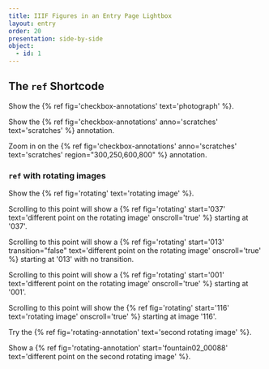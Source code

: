 ```yaml
---
title: IIIF Figures in an Entry Page Lightbox
layout: entry
order: 20
presentation: side-by-side
object:
  - id: 1
---
```

## The `ref` Shortcode

Show the {% ref fig='checkbox-annotations' text='photograph' %}.

Show the {% ref fig='checkbox-annotations' anno='scratches' text='scratches' %} annotation.

Zoom in on the {% ref fig='checkbox-annotations' anno='scratches' text='scratches' region="300,250,600,800" %} annotation.


### `ref` with rotating images

Show the {% ref fig='rotating' text='rotating image' %}.

Scrolling to this point will show a {% ref fig='rotating' start='037' text='different point on the rotating image' onscroll='true' %} starting at '037'.

Scrolling to this point will show a {% ref fig='rotating' start='013' transition="false" text='different point on the rotating image' onscroll='true' %} starting at '013' with no transition.

Scrolling to this point will show a {% ref fig='rotating' start='001' text='different point on the rotating image' onscroll='true' %} starting at '001'.

Scrolling to this point will show the {% ref fig='rotating' start='116' text='rotating image' onscroll='true' %} starting at image '116'.

Try the {% ref fig='rotating-annotation' text='second rotating image' %}.

Show a {% ref fig='rotating-annotation' start='fountain02_00088' text='different point on the second rotating image' %}.
